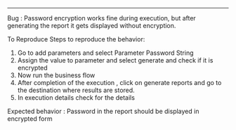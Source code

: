 ---
Bug : 
Password encryption works fine during execution, but after generating the report it gets displayed without encryption.

To Reproduce Steps to reproduce the behavior:

1. Go to add parameters and select Parameter Password String
2. Assign the value to parameter and select generate and check if it is encrypted
3. Now run the business flow
4. After completion of the execution , click on generate reports and go to the destination where results are stored.
5. In execution details check for the details

Expected behavior : Password in the report should be displayed in encrypted form

